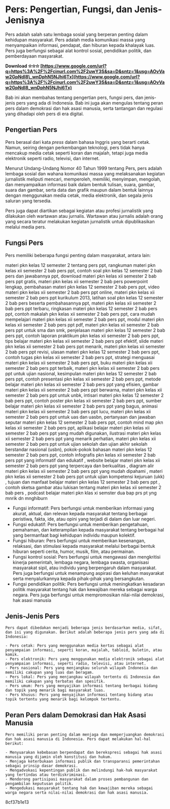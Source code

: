 
 
# Pers: Pengertian, Fungsi, dan Jenis-Jenisnya
 
Pers adalah salah satu lembaga sosial yang berperan penting dalam kehidupan masyarakat. Pers adalah media komunikasi massa yang menyampaikan informasi, pendapat, dan hiburan kepada khalayak luas. Pers juga berfungsi sebagai alat kontrol sosial, pendidikan politik, dan pemberdayaan masyarakat.
 
**Download ✫✫✫ [https://www.google.com/url?q=https%3A%2F%2Fcinurl.com%2F2uwY3S&sa=D&sntz=1&usg=AOvVaw2GpNdI8\_wnDphN5NJhi6Tx](https://www.google.com/url?q=https%3A%2F%2Fcinurl.com%2F2uwY3S&sa=D&sntz=1&usg=AOvVaw2GpNdI8_wnDphN5NJhi6Tx)**


 
Bab ini akan membahas tentang pengertian pers, fungsi pers, dan jenis-jenis pers yang ada di Indonesia. Bab ini juga akan mengulas tentang peran pers dalam demokrasi dan hak asasi manusia, serta tantangan dan regulasi yang dihadapi oleh pers di era digital.
 
## Pengertian Pers
 
Pers berasal dari kata *press* dalam bahasa Inggris yang berarti cetak. Namun, seiring dengan perkembangan teknologi, pers tidak hanya mencakup media cetak seperti koran dan majalah, tetapi juga media elektronik seperti radio, televisi, dan internet.
 
Menurut Undang-Undang Nomor 40 Tahun 1999 tentang Pers, pers adalah lembaga sosial dan wahana komunikasi massa yang melaksanakan kegiatan jurnalistik meliputi mencari, memperoleh, memiliki, menyimpan, mengolah, dan menyampaikan informasi baik dalam bentuk tulisan, suara, gambar, suara dan gambar, serta data dan grafik maupun dalam bentuk lainnya dengan menggunakan media cetak, media elektronik, dan segala jenis saluran yang tersedia.
 
Pers juga dapat diartikan sebagai kegiatan atau profesi jurnalistik yang dilakukan oleh wartawan atau jurnalis. Wartawan atau jurnalis adalah orang yang secara teratur melakukan kegiatan jurnalistik untuk dipublikasikan melalui media pers.
 
## Fungsi Pers
 
Pers memiliki beberapa fungsi penting dalam masyarakat, antara lain:
 
materi pkn kelas 12 semester 2 tentang pers ppt,  rangkuman materi pkn kelas xii semester 2 bab pers ppt,  contoh soal pkn kelas 12 semester 2 bab pers dan jawabannya ppt,  download materi pkn kelas xii semester 2 bab pers ppt gratis,  materi pkn kelas xii semester 2 bab pers powerpoint lengkap,  pembahasan materi pkn kelas 12 semester 2 bab pers ppt,  video materi pkn kelas xii semester 2 bab pers ppt online,  materi pkn kelas xii semester 2 bab pers ppt kurikulum 2013,  latihan soal pkn kelas 12 semester 2 bab pers beserta pembahasannya ppt,  materi pkn kelas xii semester 2 bab pers ppt terbaru,  ringkasan materi pkn kelas 12 semester 2 bab pers ppt,  contoh makalah pkn kelas xii semester 2 bab pers ppt,  cara mudah mempelajari materi pkn kelas xii semester 2 bab pers ppt,  modul materi pkn kelas xii semester 2 bab pers ppt pdf,  materi pkn kelas xii semester 2 bab pers ppt untuk sma dan smk,  penjelasan materi pkn kelas 12 semester 2 bab pers ppt,  contoh laporan praktikum pkn kelas xii semester 2 bab pers ppt,  tips belajar materi pkn kelas xii semester 2 bab pers ppt efektif,  slide materi pkn kelas xii semester 2 bab pers ppt menarik,  materi pkn kelas xii semester 2 bab pers ppt revisi,  ulasan materi pkn kelas 12 semester 2 bab pers ppt,  contoh tugas pkn kelas xii semester 2 bab pers ppt,  strategi menguasai materi pkn kelas xii semester 2 bab pers ppt,  buku materi pkn kelas xii semester 2 bab pers ppt terbaik,  materi pkn kelas xii semester 2 bab pers ppt untuk ujian nasional,  kesimpulan materi pkn kelas 12 semester 2 bab pers ppt,  contoh presentasi pkn kelas xii semester 2 bab pers ppt,  metode belajar materi pkn kelas xii semester 2 bab pers ppt yang efisien,  gambar materi pkn kelas xii semester 2 bab pers ppt berwarna,  materi pkn kelas xii semester 2 bab pers ppt untuk unbk,  intisari materi pkn kelas 12 semester 2 bab pers ppt,  contoh poster pkn kelas xii semester 2 bab pers ppt,  sumber belajar materi pkn kelas xii semester 2 bab pers ppt yang bagus,  animasi materi pkn kelas xii semester 2 bab pers ppt lucu,  materi pkn kelas xii semester 2 bab pers ppt untuk uas dan uasbn,  pertanyaan dan jawaban seputar materi pkn kelas 12 semester 2 bab pers ppt,  contoh mind map pkn kelas xii semester 2 bab pers ppt,  aplikasi belajar materi pkn kelas xii semester 2 bab pers ppt yang mudah digunakan,  ilustrasi materi pkn kelas xii semester 2 bab pers ppt yang menarik perhatian,  materi pkn kelas xii semester 2 bab pers ppt untuk ujian sekolah dan ujian akhir sekolah berstandar nasional (usbn),  pokok-pokok bahasan materi pkn kelas 12 semester 2 bab pers ppt,  contoh infografis pkn kelas xii semester 2 bab pers ppt yang informatif dan edukatif ,  website belajar materi pkn kelas xii semester 2 bab pers ppt yang terpercaya dan berkualitas ,  diagram alir materi pkn kelas xii semester 2 bab pers ppt yang mudah dipahami ,  materi pkn kelas xii semester 2 bab pers ppt untuk ujian kompetensi kejuruan (ukk) ,  tujuan dan manfaat belajar materi pkn kelas 12 semester 2 bab pers ppt ,  contoh sketsa gambar atau lukisan tentang materi pkn kelas xii semester 2 bab pers ,  podcast belajar materi pkn klas xi semster dua bap prs pt yng mnrik dn mnghiburn
 
- Fungsi informatif: Pers berfungsi untuk memberikan informasi yang akurat, aktual, dan relevan kepada masyarakat tentang berbagai peristiwa, fakta, ide, atau opini yang terjadi di dalam dan luar negeri.
- Fungsi edukatif: Pers berfungsi untuk memberikan pengetahuan, pemahaman, dan keterampilan kepada masyarakat tentang berbagai hal yang bermanfaat bagi kehidupan individu maupun kolektif.
- Fungsi hiburan: Pers berfungsi untuk memberikan kesenangan, relaksasi, dan stimulasi kepada masyarakat melalui berbagai bentuk hiburan seperti cerita, humor, musik, film, atau permainan.
- Fungsi kontrol sosial: Pers berfungsi untuk mengawasi dan mengkritisi kinerja pemerintah, lembaga negara, lembaga swasta, organisasi masyarakat sipil, atau individu yang berpengaruh dalam masyarakat. Pers juga berfungsi untuk menampung aspirasi dan keluhan masyarakat serta menyalurkannya kepada pihak-pihak yang bersangkutan.
- Fungsi pendidikan politik: Pers berfungsi untuk meningkatkan kesadaran politik masyarakat tentang hak dan kewajiban mereka sebagai warga negara. Pers juga berfungsi untuk mempromosikan nilai-nilai demokrasi, hak asasi manusia

## Jenis-Jenis Pers

    Pers dapat dibedakan menjadi beberapa jenis berdasarkan media, sifat, dan isi yang digunakan. Berikut adalah beberapa jenis pers yang ada di Indonesia:

    - Pers cetak: Pers yang menggunakan media kertas sebagai alat penyampaian informasi, seperti koran, majalah, tabloid, buletin, atau komik.
    - Pers elektronik: Pers yang menggunakan media elektronik sebagai alat penyampaian informasi, seperti radio, televisi, atau internet.
    - Pers nasional: Pers yang menjangkau seluruh wilayah Indonesia dan memiliki cakupan yang luas dan beragam.
    - Pers lokal: Pers yang menjangkau wilayah tertentu di Indonesia dan memiliki cakupan yang terbatas dan spesifik.
    - Pers umum: Pers yang menyajikan informasi tentang berbagai bidang dan topik yang menarik bagi masyarakat luas.
    - Pers khusus: Pers yang menyajikan informasi tentang bidang atau topik tertentu yang menarik bagi kelompok tertentu.

## Peran Pers dalam Demokrasi dan Hak Asasi Manusia

    Pers memiliki peran penting dalam menjaga dan memperjuangkan demokrasi dan hak asasi manusia di Indonesia. Pers dapat melakukan hal-hal berikut:

    - Menyuarakan kebebasan berpendapat dan berekspresi sebagai hak asasi manusia yang dijamin oleh konstitusi dan hukum.
    - Menjaga keterbukaan informasi publik dan transparansi pemerintahan sebagai prinsip dasar demokrasi.
    - Mengadvokasi kepentingan publik dan melindungi hak-hak masyarakat yang tertindas atau terdiskriminasi.
    - Mendorong partisipasi masyarakat dalam proses pembangunan dan pengambilan keputusan politik.
    - Mengedukasi masyarakat tentang hak dan kewajiban mereka sebagai warga negara serta nilai-nilai demokrasi dan hak asasi manusia.

 8cf37b1e13


